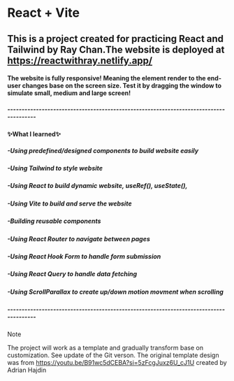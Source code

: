# React + Vite
## This is a project created for practicing React and Tailwind by Ray Chan.The website is deployed at https://reactwithray.netlify.app/ 
#### The website is fully responsive! Meaning the element render to the end-user changes base on the screen size. Test it by dragging the window to simulate small, medium and large screen!

##### --------------------------------------------------------------------------------------
#### ✨What I learned✨
##### -Using predefined/designed components to build website easily
##### -Using Tailwind to style website
##### -Using React to build dynamic website, useRef(), useState(),
##### -Using Vite to build and serve the website
##### -Building reusable components
##### -Using React Router to navigate between pages
##### -Using React Hook Form to handle form submission
##### -Using React Query to handle data fetching
##### -Using ScrollParallax to create up/down motion movment when scrolling
##### --------------------------------------------------------------------------------------

> [!NOTE]
The project will work as a template and gradually transform base on customization. See update of the Git verson. The original template design was from https://youtu.be/B91wc5dCEBA?si=5zFcgJuxz6U_cJ1U created by Adrian Hajdin
